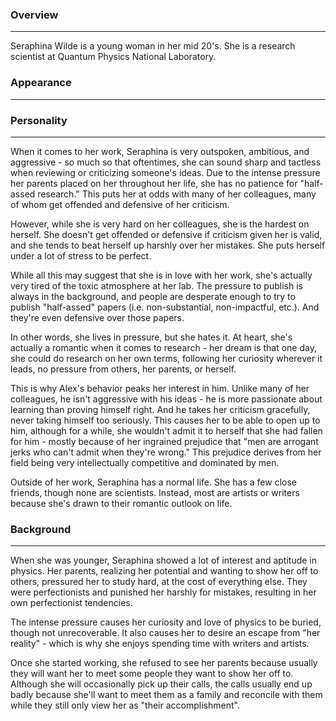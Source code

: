 ### Overview
---
Seraphina Wilde is a young woman in her mid 20's. She is a research scientist at Quantum Physics National Laboratory.

### Appearance
---

### Personality
---
When it comes to her work, Seraphina is very outspoken, ambitious, and aggressive - so much so that oftentimes, she can sound sharp and tactless when reviewing or criticizing someone's ideas. Due to the intense pressure her parents placed on her throughout her life, she has no patience for "half-assed research." This puts her at odds with many of her colleagues, many of whom get offended and defensive of her criticism.

However, while she is very hard on her colleagues, she is the hardest on herself. She doesn't get offended or defensive if criticism given her is valid, and she tends to beat herself up harshly over her mistakes. She puts herself under a lot of stress to be perfect.

While all this may suggest that she is in love with her work, she's actually very tired of the toxic atmosphere at her lab. The pressure to publish is always in the background, and people are desperate enough to try to publish "half-assed" papers (i.e. non-substantial, non-impactful, etc.). And they're even defensive over those papers.

In other words, she lives in pressure, but she hates it. At heart, she's actually a romantic when it comes to research - her dream is that one day, she could do research on her own terms, following her curiosity wherever it leads, no pressure from others, her parents, or herself.

This is why Alex's behavior peaks her interest in him. Unlike many of her colleagues, he isn't aggressive with his ideas - he is more passionate about learning than proving himself right. And he takes her criticism gracefully, never taking himself too seriously. This causes her to be able to open up to him, although for a while, she wouldn't admit it to herself that she had fallen for him - mostly because of her ingrained prejudice that "men are arrogant jerks who can't admit when they're wrong." This prejudice derives from her field being very intellectually competitive and dominated by men.

Outside of her work, Seraphina has a normal life. She has a few close friends, though none are scientists. Instead, most are artists or writers because she's drawn to their romantic outlook on life.

### Background
---
When she was younger, Seraphina showed a lot of interest and aptitude in physics. Her parents, realizing her potential and wanting to show her off to others, pressured her to study hard, at the cost of everything else. They were perfectionists and punished her harshly for mistakes, resulting in her own perfectionist tendencies.

The intense pressure causes her curiosity and love of physics to be buried, though not unrecoverable. It also causes her to desire an escape from "her reality" - which is why she enjoys spending time with writers and artists.

Once she started working, she refused to see her parents because usually they will want her to meet some people they want to show her off to. Although she will occasionally pick up their calls, the calls usually end up badly because she'll want to meet them as a family and reconcile with them while they still only view her as "their accomplishment".